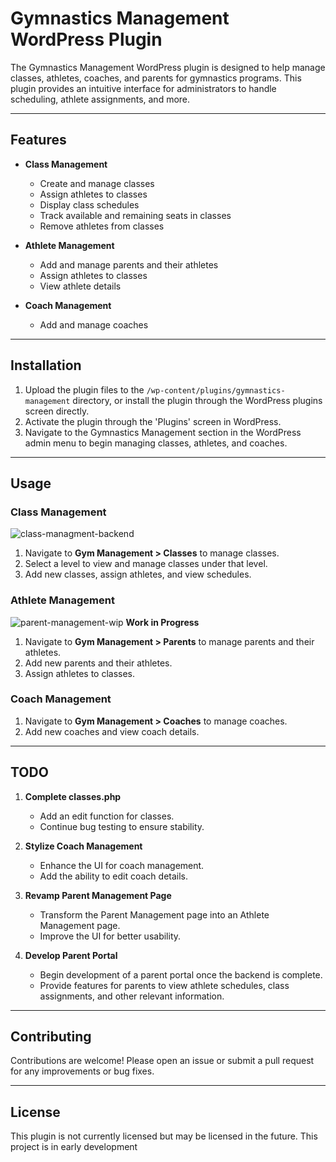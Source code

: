 # Gymnastics Management WordPress Plugin

The Gymnastics Management WordPress plugin is designed to help manage classes, athletes, coaches, and parents for gymnastics programs. This plugin provides an intuitive interface for administrators to handle scheduling, athlete assignments, and more.

---

## Features

- **Class Management**
  - Create and manage classes
  - Assign athletes to classes
  - Display class schedules
  - Track available and remaining seats in classes
  - Remove athletes from classes

- **Athlete Management**
  - Add and manage parents and their athletes
  - Assign athletes to classes
  - View athlete details

- **Coach Management**
  - Add and manage coaches

---

## Installation

1. Upload the plugin files to the `/wp-content/plugins/gymnastics-management` directory, or install the plugin through the WordPress plugins screen directly.
2. Activate the plugin through the 'Plugins' screen in WordPress.
3. Navigate to the Gymnastics Management section in the WordPress admin menu to begin managing classes, athletes, and coaches.

---

## Usage

### Class Management

![class-managment-backend](https://github.com/OlsenSM91/Gymnastics-Management-WordPress-Plugin/assets/130707762/3d4488c4-98d6-4ca1-94de-9c7563c94174)

1. Navigate to **Gym Management > Classes** to manage classes.
2. Select a level to view and manage classes under that level.
3. Add new classes, assign athletes, and view schedules.

### Athlete Management

![parent-management-wip](https://github.com/OlsenSM91/Gymnastics-Management-WordPress-Plugin/assets/130707762/6766ff1e-7df6-4680-973a-70dcbafb9342)
**Work in Progress**

1. Navigate to **Gym Management > Parents** to manage parents and their athletes.
2. Add new parents and their athletes.
3. Assign athletes to classes.

### Coach Management

1. Navigate to **Gym Management > Coaches** to manage coaches.
2. Add new coaches and view coach details.

---

## TODO

1. **Complete classes.php**
   - Add an edit function for classes.
   - Continue bug testing to ensure stability.

2. **Stylize Coach Management**
   - Enhance the UI for coach management.
   - Add the ability to edit coach details.

3. **Revamp Parent Management Page**
   - Transform the Parent Management page into an Athlete Management page.
   - Improve the UI for better usability.

4. **Develop Parent Portal**
   - Begin development of a parent portal once the backend is complete.
   - Provide features for parents to view athlete schedules, class assignments, and other relevant information.

---

## Contributing

Contributions are welcome! Please open an issue or submit a pull request for any improvements or bug fixes.

---

## License

This plugin is not currently licensed but may be licensed in the future. This project is in early development
